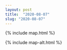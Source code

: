 ```yaml
---
layout: post
title:  "2020-08-07"
slug: "2020-08-07"
---
```

{% include map.html %}

{% include map-alt.html %}
